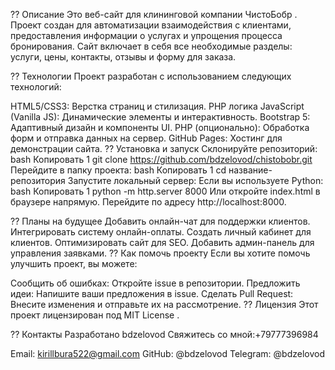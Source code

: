 ?? Описание
Это веб-сайт для клининговой компании ЧистоБобр . Проект создан для автоматизации взаимодействия с клиентами, предоставления информации о услугах и упрощения процесса бронирования. Сайт включает в себя все необходимые разделы: услуги, цены, контакты, отзывы и форму для заказа.

?? Технологии
Проект разработан с использованием следующих технологий:

HTML5/CSS3: Верстка страниц и стилизация.
PHP логика
JavaScript (Vanilla JS): Динамические элементы и интерактивность.
Bootstrap 5: Адаптивный дизайн и компоненты UI.
PHP (опционально): Обработка форм и отправка данных на сервер.
GitHub Pages: Хостинг для демонстрации сайта.
?? Установка и запуск
Склонируйте репозиторий:
bash
Копировать
1
git clone https://github.com/bdzelovod/chistobobr.git
Перейдите в папку проекта:
bash
Копировать
1
cd название-репозитория
Запустите локальный сервер:
Если вы используете Python:
bash
Копировать
1
python -m http.server 8000
Или откройте index.html в браузере напрямую.
Перейдите по адресу http://localhost:8000.

?? Планы на будущее
Добавить онлайн-чат для поддержки клиентов.
Интегрировать систему онлайн-оплаты.
Создать личный кабинет для клиентов.
Оптимизировать сайт для SEO.
Добавить админ-панель для управления заявками.
?? Как помочь проекту
Если вы хотите помочь улучшить проект, вы можете:

Сообщить об ошибках: Откройте issue в репозитории.
Предложить идеи: Напишите ваши предложения в issue.
Сделать Pull Request: Внесите изменения и отправьте их на рассмотрение.
?? Лицензия
Этот проект лицензирован под MIT License .

?? Контакты
Разработано bdzelovod
Свяжитесь со мной:+79777396984

Email: kirillbura522@gmail.com
GitHub: @bdzelovod
Telegram: @bdzelovod

